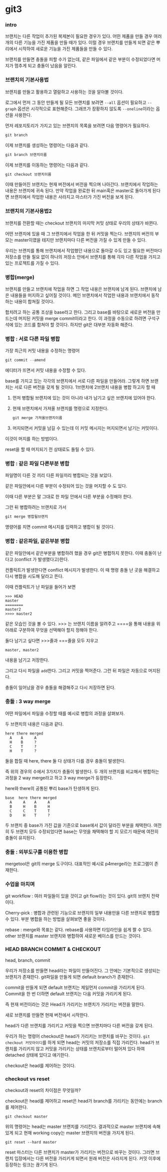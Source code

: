 # git3



### intro

브랜치는 다른 작업이 추가된 복제본이 필요한 경우가 있다. 어떤 제품을 만들 경우 여러 개의 다른 기능을 가진 제품을 만들 때가 있다. 이럴 경우 브랜치를 만들게 되면 같은 뿌리에서 시작하여 새로운 기능을 가진 제품들을 만들 수 있다.

브랜치를 만들면 충돌을 피할 수가 없는데, 같은 파일에서 같은 부분이 수정되었다면 머지가 멈추게 되고 충돌이 났음을 알린다.





### 브랜치의 기본사용법

브랜치를 만들고 활용하고 열람하고 사용하는 것을 알아볼 것이다. 

로그에서 먼저 그 동안 만들게 될 모든 브랜치를 보려면 `--all` 옵션이 필요하고 `--graph` 옵션은 시각적으로 표현해준다. 그래프가 장황하지 않도록 `--oneline`이라는 옵션을 사용한다.



먼저 레포지토리가 가지고 있는 브랜치의 목록을 보려면 다음 명령어가 필요하다.

```powershell
git branch
```

이제 브랜치를 생성하는 명령어는 다음과 같다.

```powershell
git branch 브랜치이름
```

이제 브랜치를 이동하는 명령어는 다음과 같다.

```powershell
git checkout 브랜치이름
```

이때 만들어진 브랜치는 현재 버전에서 버전을 찍으며 나아간다. 브랜치에서 작업하는 내용은 브랜치에 귀속 된다. 만약 작업을 완료한 뒤 main혹은 master로 돌아가게 된다면 브랜치에서 작업한 내용은 사라지고 마스터가 가진 버전을 보게 된다. 





### 브랜치의 기본사용법2

브랜치를 전환할 때는 checkout 브랜치의 마지막 커밋 상태로 우리의 상태가 바뀐다.

어떤 브랜치에 있을 때 그 브랜치에서 작업을 한 뒤 커밋을 찍는다. 브랜치의 버전의 부모는 master이였을 테지만 브랜치마다 다른 버전을 가질 수 있게 만들 수 있다.

우리는 브랜치를 통해 브랜치에서 작업했던 내용으로 돌아갈 수도 있고 필요한 버전마다 저장소를 만들 필요 없이 하나의 저장소 안에서 브랜치를 통해 각자 다른 작업을 가지고 있는 프로젝트를 가질 수 있다.





### 병합(merge)

브랜치를 만들고 브랜치에 작업을 하면 그 작업 내용은 브랜치에 남게 된다. 브랜치에 남은 내용들을 머지하고 싶어질 것이다. 메인 브랜치에서 작업한 내용과 브랜치에서 동작하는 내용이 합쳐질 것이다. 

합치려고 하는 공통 조상을 base라고 한다. 그리고 base를 바탕으로 새로운 버전을 만드는데 머지된 커밋을 merge commit이라고 한다. 이 과정을 수동으로 하려면 구석구석에 있는 코드를 합쳐야 할 것이다. 하지만 git은 대부분 자동화 해준다.





### 병합 : 서로 다른 파일 병합

 가장 최근의 커밋 내용을 수정하는 명령어

```powershell
git commit --amend
```

에디터가 뜨면서 커밋 내용을 수정할 수 있다.



base를 가지고 있는 각각의 브랜치에서 서로 다른 파일을 만들어라. 그렇게 하면 브랜치는 서로 다른 버전을 갖게 될 것이다. 1브랜치에 2브랜치 내용을 병합 하고자 할 때 

1. 먼저 병합될 브랜치에 있는 것이 아니라 내가 남기고 싶은 브랜치에 있어야 한다. 

2. 현재 브랜치에서 가져올 브랜치를 명령으로 지정한다.

   ```powershell
   git merge 가져올브랜치이름
   ```

3. 머지되면서 커밋을 남길 수 있는데 이 커밋 메시지는 머지되면서 남기는 커밋이다.

이것이 머지를 하는 방법이다.

reset을 할 때 머지되기 전 상태로도 돌릴 수 있다.





### 병합 : 같은 파일 다른부분 병합

파일명이 다른 것 끼리 다른 파일끼리 병합되는 것을 보았다. 

같은 파일안에서 다른 부분이 수정되어 있는 것을 머지할 수 도 있다.

이때 다른 부분은 말 그대로 한 파일 안에서 다른 부분을 수정해야 한다. 

그런 뒤 병합하려는 브랜치로 가서

```powershell
git merge 병합될브랜치
```

명령어를 치면 commit 메시지를 입력하고 병합이 될 것이다.





### 병합 : 같은파일, 같은부분 병합

같은 파일안에서 같은부분을 병합하려 했을 경우 git은 병합하지 못한다. 이때 충돌이 난다고 (conflict 가 발생했다고)한다.

컨플릭트가 발생한다면 conflict 메시지가 발생한다. 이 때 명령 충돌 난 곳을 해결하고 다시 병합을 시도해 달라고 뜬다.

이때 컨플릭트가 난 파일을 들어가 보면 

```
>>> HEAD
master 
========
master2
>>>> master2
```

같은 모습인 것을 볼 수 있다. >>> 는 브랜치 이름을 알려주고 ====을 통해 내용을 위 아래로 구분하여 무엇을 선택해야 할지 정해야 한다.

둘다 남기고 싶다면 >>>줄과 ===줄을 모두 지우고

```
master, master2
```

내용을 남기고 저장한다.

그리고 다시 파일을 `add`한다. 그리고 커밋을 찍어준다. 그런 뒤 파일은 자동으로 머지된다.



충돌이 일어났을 경우 충돌을 해결해주고 다시 저장하면 된다.





### 충돌 : 3 way merge

어떤 파일에서 파일을 수정할 때를 예시로 병합의 과정을 살펴보자.

두 브랜치의 내용은 다음과 같다.

```
here there merged
  A    A     A
  H    B     ?
  C    T     ?
  H    T     ?
```

둘을 합칠 때 here, there 둘 다 상태가 다를 경우 충돌이 발생한다.

즉 위의 경우의 수에서 3가지가 충돌이 발생한다. 두 개의 브랜치를 비교해서 병합하는 과정을 2 way merge라고 하고 3 way merge가 등장한다.

here와 there의 공통된 뿌리 base가 탄생하게 된다.

```
base  here there merged
  A     A    A     A
  B     H    B     H
  C     C    T     T
  D     H    T     ?
```

두 브랜치 중 base가 가진 값을 기준으로 base에서 값이 달라진 부분을 채택한다. 여전히 두 브랜치 모두 수정되었다면 base는 무엇을 채택해야 할 지 모르기 때문에 여전히 충돌이 유지된다.





### 충돌 : 외부도구를 이용한 병합

mergetool은 git의 merge 도구이다. 대표적인 예시로 p4merge라는 프로그램이 존재한다.





### 수업을 마치며

git workflow : 여러 파일들이 있을 것이고 git flow라는 것이 있다. git의 브랜치 전략이다. 

Cherry-pick : 병합과 관련된 기능으로 브랜치의 일부 내용만을 다른 브랜치로 병합할 수 있다. 부분 병합을 하는 방법을 살펴보면 좋을 것이다.

rebase : merge와 목표는 같다. rebase를 사용하면 타임라인을 쉽게 짤 수 있다. other 브랜치를 master 브랜치와 병합하여 새로운 베이스를 만드는 것이다.





### HEAD BRANCH COMMIT & CHECKOUT

head, branch, commit

우리가 저장소를 만들면 head라는 파일이 만들어진다. 그 안에는 기본적으로 생성되는 브랜치가 존재한다. git파일을 만들게 되면 default branch가 존재한다.

commit을 만들게 되면 default 브랜치는 제일먼저 commit을 가리키게 된다. Commit을 한 번 더하면 default 브랜치는 다음 커밋을 가리키게 된다.

즉 현재 버전이라는 것은 Head가 가리키는 브랜치가 가리키는 버전을 말한다. 

새로 브랜치를 만들면 현재 버전에서 시작한다. 

head가 다른 브랜치를 가리키고 커밋을 찍으면 브랜치마다 다른 버전을 갖게 된다. 

우리가 하는 명령어 checkout은 head가 가리키는 브랜치를 바꾸는 것이다. `git checkout 커밋아이디`를 하게 되면 head는 커밋의 저장소를 직접 가리킨다. head가 브랜치를 가리키지 않고 커밋을 가리키는 상태를 브랜치로부터 떨어져 있다 하여 detached 상태에 있다고 얘기한다.

checkout은 head를 제어하는 것이다.





### checkout vs reset

checkout과 reset의 차이점은 무엇일까? 

checkout은 head를 제어하고 reset은 head가 branch를 가리키는 동안에는 branch를 제어한다.

```
git checkout master
```

위의 명령어는 head는 master 브랜치를 가리킨다. 결과적으로 master 브랜치에 속해 있게 되고 현재 working copy는 master 브랜치의 버전을 가지게 된다. 

```
git reset --hard master
```

reset 마스터는 다른 브랜치가 master가 가리키는 버전으로 바꾸는 것이다. 그러면 브랜치 입장에서는 다른 버전을 가리키게 되면서 원래 버전은 사라지게 된다. 커밋 이후에 등장하는 링크는 끊기게 된다.

